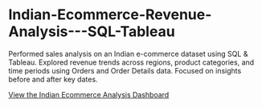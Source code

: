 # Indian-Ecommerce-Revenue-Analysis---SQL-Tableau
Performed sales analysis on an Indian e-commerce dataset using SQL &amp; Tableau. Explored revenue trends across regions, product categories, and time periods using Orders and Order Details data. Focused on insights before and after key dates.

[View the Indian Ecommerce Analysis Dashboard](https://public.tableau.com/app/profile/chung.tim.ho7055/viz/IndianEcommerceAnalysis/CategoryPerformance)
